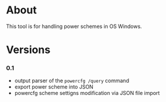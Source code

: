 # About
This tool is for handling power schemes in OS Windows.

# Versions
### 0.1 
- output parser of the `powercfg /query` command
- export power scheme into JSON
- powercfg scheme settigns modification via JSON file import
